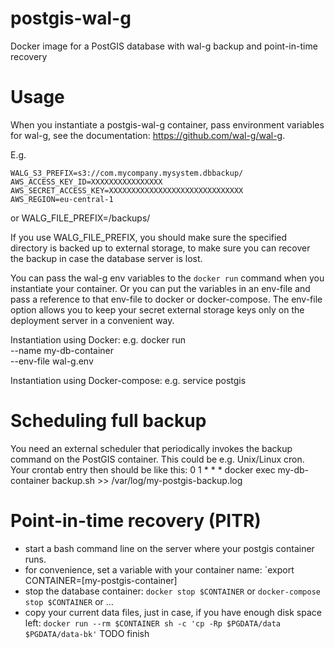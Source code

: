 # postgis-wal-g
Docker image for a PostGIS database with wal-g backup and point-in-time recovery

# Usage
When you instantiate a postgis-wal-g container, pass environment variables for wal-g, see the documentation:
https://github.com/wal-g/wal-g.

E.g.

    WALG_S3_PREFIX=s3://com.mycompany.mysystem.dbbackup/
    AWS_ACCESS_KEY_ID=XXXXXXXXXXXXXXXX
    AWS_SECRET_ACCESS_KEY=XXXXXXXXXXXXXXXXXXXXXXXXXXXXXX
    AWS_REGION=eu-central-1

or
    WALG_FILE_PREFIX=/backups/

If you use WALG_FILE_PREFIX, you should make sure the specified directory is backed up to external storage, to
make sure you can recover the backup in case the database server is lost.

You can pass the wal-g env variables to the `docker run` command when you instantiate your container.
Or you can put the variables in an env-file and pass a reference to that env-file to docker or docker-compose.
The env-file option allows you to keep your secret external storage keys only on the deployment server in a convenient way.

Instantiation using Docker: e.g.
    docker run \
    --name my-db-container \
    --env-file wal-g.env

Instantiation using Docker-compose: e.g.
    service postgis

# Scheduling full backup
You need an external scheduler that periodically invokes the backup command on the PostGIS container.
This could be e.g. Unix/Linux cron. Your crontab entry then should be like this:
    0 1 * * * docker exec my-db-container backup.sh >> /var/log/my-postgis-backup.log

# Point-in-time recovery (PITR)

- start a bash command line on the server where your postgis container runs.
- for convenience, set a variable with your container name: `export CONTAINER=[my-postgis-container]
- stop the database container: `docker stop $CONTAINER` or `docker-compose stop $CONTAINER` or ...
- copy your current data files, just in case, if you have enough disk space left:
  `docker run --rm $CONTAINER sh -c 'cp -Rp $PGDATA/data $PGDATA/data-bk'`
TODO finish